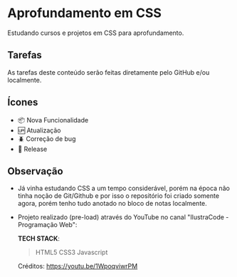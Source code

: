 # Aprofundamento em CSS

Estudando cursos e projetos em CSS para aprofundamento.

## Tarefas

As tarefas deste conteúdo serão feitas diretamente pelo GitHub e/ou localmente.

## Ícones

- :package: Nova Funcionalidade
- :up: Atualização
- :beetle: Correção de bug
- :checkered_flag: Release

## Observação

- Já vinha estudando CSS a um tempo considerável, porém na época não tinha noção de Git/Github e por isso o repositório foi criado somente agora, porém tenho tudo anotado no bloco de notas localmente.

- Projeto realizado (pre-load) através do YouTube no canal "IlustraCode - Programação Web":

  **TECH STACK**:
    > HTML5
    > CSS3
    > Javascript
    
    Créditos: https://youtu.be/1WpoqviwrPM